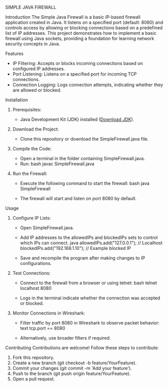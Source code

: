 
SIMPLE JAVA FIREWALL

Introduction
The Simple Java Firewall is a basic IP-based firewall application created in Java. It listens on a specified port (default: 8080) and controls access by allowing or blocking connections based on a predefined list of IP addresses. This project demonstrates how to implement a basic firewall using Java sockets, providing a foundation for learning network security concepts in Java.

Features
- IP Filtering: Accepts or blocks incoming connections based on configured IP addresses.
- Port Listening: Listens on a specified port for incoming TCP connections.
- Connection Logging: Logs connection attempts, indicating whether they are allowed or blocked.

Installation
1. Prerequisites:
   - Java Development Kit (JDK) installed ([Download JDK](https://www.oracle.com/java/technologies/javase-downloads.html)).

2. Download the Project:
   - Clone this repository or download the SimpleFirewall.java file.

3. Compile the Code:
   - Open a terminal in the folder containing SimpleFirewall.java.
   - Run:
     bash
     javac SimpleFirewall.java

4. Run the Firewall:
   - Execute the following command to start the firewall:
     bash
     java SimpleFirewall
     
   - The firewall will start and listen on port 8080 by default.

Usage
1. Configure IP Lists:
   - Open SimpleFirewall.java.
   - Add IP addresses to the allowedIPs and blockedIPs sets to control which IPs can connect.
     java
     allowedIPs.add("127.0.0.1");  // Localhost
     blockedIPs.add("192.168.1.10");  // Example blocked IP
     
   - Save and recompile the program after making changes to IP configurations.

2. Test Connections:
   - Connect to the firewall from a browser or using telnet:
     bash
     telnet localhost 8080
     
   - Logs in the terminal indicate whether the connection was accepted or blocked.

3. Monitor Connections in Wireshark:
   - Filter traffic by port 8080 in Wireshark to observe packet behavior:
     text
     tcp.port == 8080
     
   - Alternatively, use broader filters if required.

Contributing
Contributions are welcome! Follow these steps to contribute:

1. Fork this repository.
2. Create a new branch (git checkout -b feature/YourFeature).
3. Commit your changes (git commit -m 'Add your feature').
4. Push to the branch (git push origin feature/YourFeature).
5. Open a pull request.


